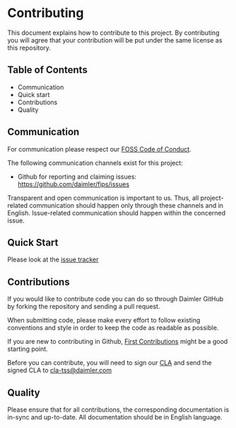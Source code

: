 <!-- SPDX-License-Identifier: MIT --->
# Contributing

This document explains how to contribute to this project.
By contributing you will agree that your contribution will be put under the same license as this repository.

## Table of Contents
- Communication
- Quick start
- Contributions
- Quality

## Communication
For communication please respect our [FOSS Code of Conduct](https://github.com/Daimler/daimler-foss/blob/master/CODE_OF_CONDUCT.md).

The following communication channels exist for this project:
- Github for reporting and claiming issues: https://github.com/daimler/fips/issues

Transparent and open communication is important to us. Thus, all project-related communication should happen only through these channels and in English. Issue-related communication should happen within the concerned issue.

## Quick Start
Please look at the [issue tracker](https://github.com/daimler/fips/issues)

## Contributions
If you would like to contribute code you can do so through Daimler GitHub by forking the repository and sending a pull request.

When submitting code, please make every effort to follow existing conventions and style in order to keep the code as readable as possible.

If you are new to contributing in Github, [First Contributions](https://github.com/firstcontributions/first-contributions) might be a good starting point.

Before you can contribute, you will need to sign our [CLA](https://github.com/Daimler/daimler-foss/blob/master/CONTRIBUTORS_LICENSE_AGREEMENT.md) and send the signed CLA to cla-tss@daimler.com

## Quality
Please ensure that for all contributions, the corresponding documentation is in-sync and up-to-date. All documentation should be in English language.
